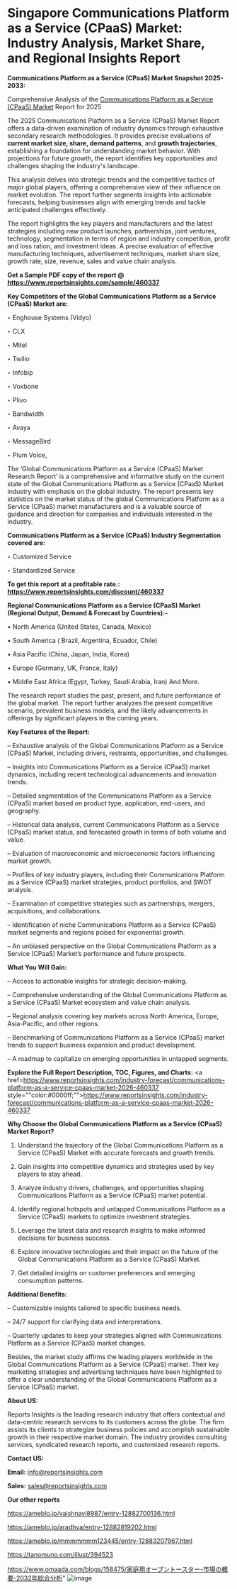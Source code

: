 # Singapore Communications Platform as a Service (CPaaS) Market: Industry Analysis, Market Share, and Regional Insights Report

<strong>Communications Platform as a Service (CPaaS) Market Snapshot 2025-2033:</strong>

Comprehensive Analysis of the <a href=https://www.reportsinsights.com/sample/460337>Communications Platform as a Service (CPaaS) Market</a> Report for 2025

The 2025 Communications Platform as a Service (CPaaS) Market Report offers a data-driven examination of industry dynamics through exhaustive secondary research methodologies. It provides precise evaluations of <strong>current market size, share, demand patterns</strong>, and <strong>growth trajectories</strong>, establishing a foundation for understanding market behavior. With projections for future growth, the report identifies key opportunities and challenges shaping the industry's landscape.

This analysis delves into strategic trends and the competitive tactics of major global players, offering a comprehensive view of their influence on market evolution. The report further segments insights into actionable forecasts, helping businesses align with emerging trends and tackle anticipated challenges effectively.

The report highlights the key players and manufacturers and the latest strategies including new product launches, partnerships, joint ventures, technology, segmentation in terms of region and industry competition, profit and loss ration, and investment ideas. A precise evaluation of effective manufacturing techniques, advertisement techniques, market share size, growth rate, size, revenue, sales and value chain analysis.

<strong>Get a Sample PDF copy of the report @ <a href=https://www.reportsinsights.com/sample/460337 style=color:#0000ff;>https://www.reportsinsights.com/sample/460337</a></strong>

<strong>Key Competitors of the Global Communications Platform as a Service (CPaaS) Market are:</strong>

‣ Enghouse Systems (Vidyo)

‣ CLX

‣ Mitel

‣ Twilio

‣ Infobip

‣ Voxbone

‣ Plivo

‣ Bandwidth

‣ Avaya

‣ MessageBird

‣ Plum Voice,

The ‘Global Communications Platform as a Service (CPaaS) Market Research Report’ is a comprehensive and informative study on the current state of the Global Communications Platform as a Service (CPaaS) Market industry with emphasis on the global industry. The report presents key statistics on the market status of the global Communications Platform as a Service (CPaaS) market manufacturers and is a valuable source of guidance and direction for companies and individuals interested in the industry.

<strong>Communications Platform as a Service (CPaaS) Industry Segmentation covered are:</strong>

‣ Customized Service

‣ Standardized Service

<strong>To get this report at a profitable rate.: <a href=https://www.reportsinsights.com/discount/460337 style=color:#0000ff;>https://www.reportsinsights.com/discount/460337</a></strong>

<strong>Regional Communications Platform as a Service (CPaaS) Market (Regional Output, Demand &amp; Forecast by Countries):-</strong>

• North America (United States, Canada, Mexico)

• South America ( Brazil, Argentina, Ecuador, Chile)

• Asia Pacific (China, Japan, India, Korea)

• Europe (Germany, UK, France, Italy)

• Middle East Africa (Egypt, Turkey, Saudi Arabia, Iran) And More.

The research report studies the past, present, and future performance of the global market. The report further analyzes the present competitive scenario, prevalent business models, and the likely advancements in offerings by significant players in the coming years.

<strong>Key Features of the Report:</strong>

– Exhaustive analysis of the Global Communications Platform as a Service (CPaaS) Market, including drivers, restraints, opportunities, and challenges.

– Insights into Communications Platform as a Service (CPaaS) market dynamics, including recent technological advancements and innovation trends.

– Detailed segmentation of the Communications Platform as a Service (CPaaS) market based on product type, application, end-users, and geography.

– Historical data analysis, current Communications Platform as a Service (CPaaS) market status, and forecasted growth in terms of both volume and value.

– Evaluation of macroeconomic and microeconomic factors influencing market growth.

– Profiles of key industry players, including their Communications Platform as a Service (CPaaS) market strategies, product portfolios, and SWOT analysis.

– Examination of competitive strategies such as partnerships, mergers, acquisitions, and collaborations.

– Identification of niche Communications Platform as a Service (CPaaS) market segments and regions poised for exponential growth.

– An unbiased perspective on the Global Communications Platform as a Service (CPaaS) Market’s performance and future prospects.

<strong>What You Will Gain:</strong>

– Access to actionable insights for strategic decision-making.

– Comprehensive understanding of the Global Communications Platform as a Service (CPaaS) Market ecosystem and value chain analysis.

– Regional analysis covering key markets across North America, Europe, Asia-Pacific, and other regions.

– Benchmarking of Communications Platform as a Service (CPaaS) market trends to support business expansion and product development.

– A roadmap to capitalize on emerging opportunities in untapped segments.

<strong>Explore the Full Report Description, TOC, Figures, and Charts:</strong>
<a href=https://www.reportsinsights.com/industry-forecast/communications-platform-as-a-service-cpaas-market-2026-460337 style=""color:#0000ff;"">https://www.reportsinsights.com/industry-forecast/communications-platform-as-a-service-cpaas-market-2026-460337</a>

<strong>Why Choose the Global Communications Platform as a Service (CPaaS) Market Report?</strong>

1. Understand the trajectory of the Global Communications Platform as a Service (CPaaS) Market with accurate forecasts and growth trends.

2. Gain insights into competitive dynamics and strategies used by key players to stay ahead.

3. Analyze industry drivers, challenges, and opportunities shaping Communications Platform as a Service (CPaaS) market potential.

4. Identify regional hotspots and untapped Communications Platform as a Service (CPaaS) markets to optimize investment strategies.

5. Leverage the latest data and research insights to make informed decisions for business success.

6. Explore innovative technologies and their impact on the future of the Global Communications Platform as a Service (CPaaS) Market.

7. Get detailed insights on customer preferences and emerging consumption patterns.

<strong>Additional Benefits:</strong>

– Customizable insights tailored to specific business needs.

– 24/7 support for clarifying data and interpretations.

– Quarterly updates to keep your strategies aligned with Communications Platform as a Service (CPaaS) market changes.

Besides, the market study affirms the leading players worldwide in the Global Communications Platform as a Service (CPaaS) market. Their key marketing strategies and advertising techniques have been highlighted to offer a clear understanding of the Global Communications Platform as a Service (CPaaS) market.

<strong><strong>About US</strong>:</strong>

Reports Insights is the leading research industry that offers contextual and data-centric research services to its customers across the globe. The firm assists its clients to strategize business policies and accomplish sustainable growth in their respective market domain. The industry provides consulting services, syndicated research reports, and customized research reports.

<strong>Contact US:</strong>

<p class=><b>Email:</b> <a href=mailto:info@reportsinsights.com>info@reportsinsights.com</a></p>
<p class=><b>Sales:</b> <a href=mailto:sales@reportsinsights.com>sales@reportsinsights.com</a></p>

<strong>Our other reports</strong>

<a href=https://ameblo.jp/vaishnavi8987/entry-12882700136.html>https://ameblo.jp/vaishnavi8987/entry-12882700136.html</a>

<a href=https://ameblo.jp/aradhya/entry-12882819202.html>https://ameblo.jp/aradhya/entry-12882819202.html</a>

<a href=https://ameblo.jp/mmmmmmm123445/entry-12883207967.html>https://ameblo.jp/mmmmmmm123445/entry-12883207967.html</a>

<a href=https://tanomuno.com/illust/394523>https://tanomuno.com/illust/394523</a>

<a href=https://www.omaada.com/blogs/158475/家庭用オーブントースター-市場の概要-2032年総合分析>https://www.omaada.com/blogs/158475/家庭用オーブントースター-市場の概要-2032年総合分析</a>"
![image](https://github.com/user-attachments/assets/3dad6be9-f292-4005-b63a-40e6311ed447)
